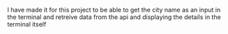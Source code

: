 I have made it for this project to be able to get the city name as an input in the terminal and retreive data from the api and displaying the details in the terminal itself 
